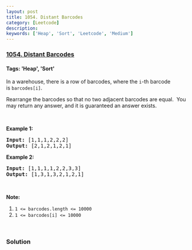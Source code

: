 ```yaml
---
layout: post
title: 1054. Distant Barcodes
category: [Leetcode]
description: 
keywords: ['Heap', 'Sort', 'Leetcode', 'Medium']
---
```

### [1054. Distant Barcodes](https://leetcode.com/problems/distant-barcodes)

#### Tags: 'Heap', 'Sort'

<div class="content__u3I1 question-content__JfgR"><div><p>In a warehouse, there is a row of barcodes, where the <code>i</code>-th barcode is <code>barcodes[i]</code>.</p>
<p>Rearrange the barcodes so that no two adjacent barcodes are equal.  You may return any answer, and it is guaranteed an answer exists.</p>
<p> </p>
<p><strong>Example 1:</strong></p>
<pre><strong>Input: </strong><span id="example-input-1-1">[1,1,1,2,2,2]</span>
<strong>Output: </strong><span id="example-output-1">[2,1,2,1,2,1]</span>
</pre>
<div>
<p><strong>Example 2:</strong></p>
<pre><strong>Input: </strong><span id="example-input-2-1">[1,1,1,1,2,2,3,3]</span>
<strong>Output: </strong><span id="example-output-2">[1,3,1,3,2,1,2,1]</span></pre>
</div>
<p> </p>
<p><strong>Note:</strong></p>
<ol>
<li><code>1 &lt;= barcodes.length &lt;= 10000</code></li>
<li><code>1 &lt;= barcodes[i] &lt;= 10000</code></li>
</ol>
<div>
<div> </div>
</div></div></div>

### Solution
